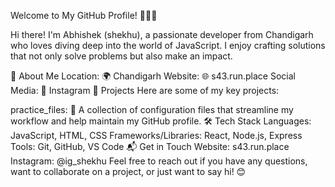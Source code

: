 Welcome to My GitHub Profile! 👨‍💻✨

Hi there! I'm Abhishek (shekhu), a passionate developer from Chandigarh who loves diving deep into the world of JavaScript. I enjoy crafting solutions that not only solve problems but also make an impact.

🌟 About Me
Location: 🌍 Chandigarh
Website: 🌐 s43.run.place
Social Media: 📸 Instagram
🚀 Projects
Here are some of my key projects:

practice_files:
📁 A collection of configuration files that streamline my workflow and help maintain my GitHub profile.
🛠️ Tech Stack
Languages: JavaScript, HTML, CSS
Frameworks/Libraries: React, Node.js, Express
Tools: Git, GitHub, VS Code
📬 Get in Touch
Website: s43.run.place
Instagram: @ig_shekhu
Feel free to reach out if you have any questions, want to collaborate on a project, or just want to say hi! 😊
